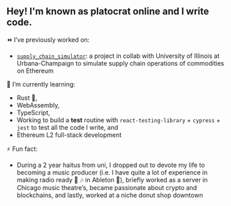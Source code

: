 ## Hey! I'm known as platocrat online and I write code. 


<!--
**platocrat/platocrat** is a ✨ _special_ ✨ repository because its `README.md` (this file) appears on your GitHub profile.

Here are some ideas to get you started:

- 🔭 I’m currently working on ...
- 🌱 I’m currently learning ...
- 👯 I’m looking to collaborate on ...
- 🤔 I’m looking for help with ...
- 💬 Ask me about ...
- 📫 How to reach me: ...
- 😄 Pronouns: ...
- ⚡ Fun fact: ...
-->


⏪ I’ve previously worked on:
- [`supply_chain_simulator`](https://github.com/orangewit3/supply_chain_simulator): a project in collab with University of Illinois at Urbana-Champaign to simulate supply chain operations of commodities on Ethereum

🌱 I’m currently learning:
- Rust 🦀,
- WebAssembly, 
- TypeScript,
- Working to build a **test** routine with `react-testing-library` + `cypress` + `jest` to test all the code I write, and
- Ethereum L2 full-stack development 

⚡ Fun fact: 
- During a 2 year haitus from uni, I dropped out to devote my life to becoming a music producer (i.e. I have quite a lot of experience in making radio ready 🎼 🎶 in Ableton 💽), briefly worked as a server in Chicago music theatre’s, became passionate about crypto and blockchains, and lastly, worked at a niche donut shop downtown
